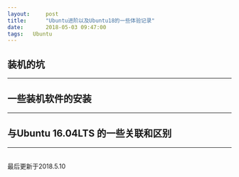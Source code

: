 ```yaml
---
layout:     post
title:      "Ubuntu进阶以及Ubuntu18的一些体验记录"
date:       2018-05-03 09:47:00
tags:   Ubuntu
---
```


## 装机的坑
---


## 一些装机软件的安装
---

## 与Ubuntu 16.04LTS 的一些关联和区别
---



<br>
最后更新于2018.5.10
